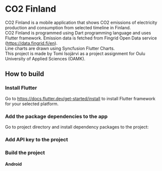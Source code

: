 # CO2 Finland
CO2 Finland is a mobile application that shows CO2 emissions of electricity production and consumption from selected timeline in Finland. \
CO2 Finland is programmed using Dart programming language and uses Flutter framework. Emission data is fetched from Fingrid Open Data service (https://data.fingrid.fi/en). \
Line charts are drawn using Syncfusion Flutter Charts. \
This project is made by Tomi Isojärvi as a project assignment for Oulu University of Applied Sciences (OAMK).

## How to build
### Install Flutter
Go to https://docs.flutter.dev/get-started/install to install Flutter framework for your selected platform.
### Add the package dependencies to the app
Go to project directory and install dependency packages to the project:
### Add API key to the project
### Build the project
#### Android
